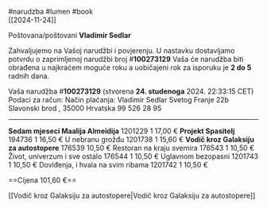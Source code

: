 #narudzba #lumen #book  
[[2024-11-24]]

Poštovana/poštovani **Vladimir Sedlar**

Zahvaljujemo na Vašoj narudžbi i povjerenju. U nastavku dostavljamo potvrdu o zaprimljenoj narudžbi broj #**100273129** Vaša će narudžba biti obrađena u najkraćem moguće roku a uobičajeni rok za isporuku je **2 do 5** radnih dana.

Vaša narudžba #**100273129** (stvorena **24. studenoga** 2024. 22:33:15 CET)
Podaci za račun:		Način plaćanja:
Vladimir Sedlar
Svetog Franje 22b
Slavonski brod , 35000
Hrvatska
99 526 28 95 	 	  

---

**Sedam mjeseci Maalija Almeidija**	1201229	1	17,00 €
**Projekt Spasitelj**	194736	1	16,50 €
U nebranu grožđu	1201738	1	15,60 €
**Vodič kroz Galaksiju za autostopere**	176539	10,50 €
Restoran na kraju svemira	176543	1	10,50 €
Život, univerzum i sve ostalo	176544	1	10,50 €
Uglavnom bezopasni	1201743	1	10,50 €
Doviđenja, i hvala na svim ribama	1201742	1	10,50 €

==Cijena	101,60 €==

[[Vodič kroz Galaksiju za autostopere|Vodič kroz Galaksiju za autostopere]]
